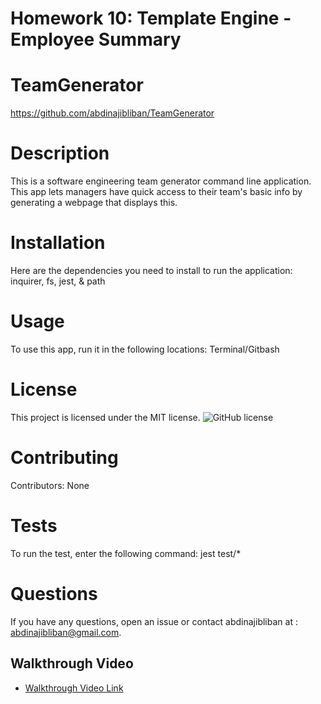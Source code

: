 # Homework 10: Template Engine - Employee Summary

# TeamGenerator
https://github.com/abdinajibliban/TeamGenerator
# Description
This is a software engineering team generator command line application. This app lets managers have quick access to 
their team's basic info by generating a webpage that displays this.
# Installation
Here are the dependencies you need to install to run the application: inquirer, fs, jest, & path
# Usage
To use this app, run it in the following locations: Terminal/Gitbash
# License
This project is licensed under the MIT license. 
![GitHub license](https://img.shields.io/badge/license-MIT-blue.svg)
# Contributing
​Contributors: None
# Tests
To run the test, enter the following command: jest test/*
# Questions
If you have any questions, open an issue or contact abdinajibliban at : abdinajibliban@gmail.com.
## Walkthrough Video
* [Walkthrough Video Link]()
